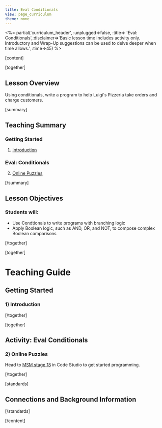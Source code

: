```yaml
---
title: Eval Conditionals
view: page_curriculum
theme: none
---
```



<%= partial('curriculum_header', :unplugged=>false, :title=> 'Eval: Conditionals',:disclaimer=>'Basic lesson time includes activity only. Introductory and Wrap-Up suggestions can be used to delve deeper when time allows.', :time=>45) %>

[content]

[together]

## Lesson Overview

Using conditionals, write a program to help Luigi's Pizzeria take orders and charge customers.

[summary]

## Teaching Summary
### **Getting Started**
 
1) [Introduction](#GetStarted)  

### **Eval: Conditionals**  

2) [Online Puzzles](#Activity1)

[/summary]

## Lesson Objectives 
### Students will:

- Use Condtionals to write programs with branching logic
- Apply Boolean logic, such as AND, OR, and NOT, to compose complex Boolean comparisons

[/together]

[together]

# Teaching Guide

## Getting Started


### <a name="GetStarted"></a> 1) Introduction



[/together]

[together]

## Activity: Eval Conditionals
### <a name="Activity1"></a> 2) Online Puzzles

Head to [MSM stage 18](http://studio.code.org/s/msm/stage/18/puzzle/1) in Code Studio to get started programming.

[/together]


[standards]

## Connections and Background Information




[/standards]

[/content]

<link rel="stylesheet" type="text/css" href="../docs/morestyle.css"/>
